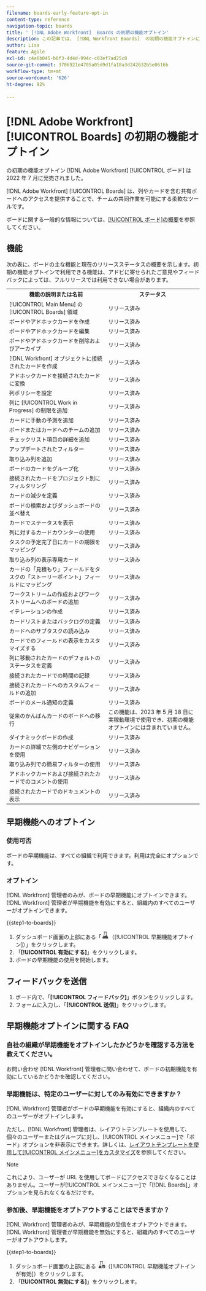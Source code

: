 ```yaml
---
filename: boards-early-feature-opt-in
content-type: reference
navigation-topic: boards
title: ' [!DNL Adobe Workfront]  Boards の初期の機能オプトイン'
description: この記事では、 [!DNL Workfront Boards]  の初期の機能オプトインについて説明します。
author: Lisa
feature: Agile
exl-id: c4a6b045-b0f3-4d4d-994c-c03ef7ad25c8
source-git-commit: 3706921e4705a05d9d1fa18a3d242632b5e0616b
workflow-type: tm+mt
source-wordcount: '626'
ht-degree: 92%

---
```


# [!DNL Adobe Workfront] [!UICONTROL Boards] の初期の機能オプトイン

の初期の機能オプトイン [!DNL Adobe Workfront] [!UICONTROL ボード] は 2022 年 7 月に発売されました。

[!DNL Adobe Workfront] [!UICONTROL Boards] は、列やカードを含む共有ボードへのアクセスを提供することで、チームの共同作業を可能にする柔軟なツールです。

ボードに関する一般的な情報については、[[!UICONTROL ボード]の概要](/help/quicksilver/agile/boards-overview.md)を参照してください。

## 機能

次の表に、ボードの主な機能と現在のリリースステータスの概要を示します。初期の機能オプトインで利用できる機能は、アドビに寄せられたご意見やフィードバックによっては、フルリリースでは利用できない場合があります。

<table style="table-layout:auto"> 
 <tbody> 
  <tr> 
   <th><strong>機能の説明または名前</strong></th>
   <th><strong>ステータス</strong></th> 
  </tr>
  <tr>
   <td>[!UICONTROL Main Menu] の [!UICONTROL Boards] 領域</td>
   <td>リリース済み</td>
  </tr>
    <tr>
   <td>ボードやアドホックカードを作成</td>
   <td>リリース済み</td>
  </tr>
  <tr>
   <td>ボードやアドホックカードを編集</td>
   <td>リリース済み</td>
  </tr>
  <tr>
   <td>ボードやアドホックカードを削除およびアーカイブ</td>
   <td>リリース済み</td>
  </tr>
  <tr>
   <td>[!DNL Workfront] オブジェクトに接続されたカードを作成</td>
   <td>リリース済み</td>
  </tr>
  <tr>
   <td>アドホックカードを接続されたカードに変換</td>
   <td>リリース済み</td>
  </tr>
  <tr>
   <td>列ポリシーを設定</td>
   <td>リリース済み</td>
  </tr>
  <tr>
   <td>列に [!UICONTROL Work in Progress] の制限を追加</td>
   <td>リリース済み</td>
  </tr>
  <tr>
   <td>カードに手動の予測を追加</td>
   <td>リリース済み</td>
  </tr>
  <tr>
   <td>ボードまたはカードへのチームの追加</td>
   <td>リリース済み</td>
  </tr>
  <tr>
   <td>チェックリスト項目の詳細を追加</td>
   <td>リリース済み</td>
  </tr>
  <tr>
   <td>アップデートされたフィルター</td>
   <td>リリース済み</td>
  </tr>
  <tr>
   <td>取り込み列を追加</td>
   <td>リリース済み</td>
  </tr>
  <tr>
   <td>ボードのカードをグループ化</td>
   <td>リリース済み</td>
  </tr>
  <tr>
   <td>接続されたカードをプロジェクト別にフィルタリング</td>
   <td>リリース済み</td>
  </tr>
  <tr>
   <td>カードの減少を定義</td>
   <td>リリース済み</td>
  </tr>
  <tr>
   <td>ボードの検索およびダッシュボードの並べ替え</td>
   <td>リリース済み</td>
  </tr>
  <tr>
   <td>カードでステータスを表示</td>
   <td>リリース済み</td>
  </tr>
  <tr>
   <td>列に対するカードカウンターの使用</td>
   <td>リリース済み</td>
  </tr>
  <tr>
   <td>タスクの予定完了日にカードの期限をマッピング</td>
   <td>リリース済み</td>
  </tr>
  <tr>
   <td>取り込み列の表示専用カード</td>
   <td>リリース済み</td>
  </tr>
  <tr>
   <td>カードの「見積もり」フィールドをタスクの「ストーリーポイント」フィールドにマッピング</td>
   <td>リリース済み</td>
  </tr>
  <tr>
   <td>ワークストリームの作成およびワークストリームへのボードの追加</td>
   <td>リリース済み</td>
  </tr>
  <tr>
   <td>イテレーションの作成</td>
   <td>リリース済み</td>
  </tr>
  <tr>
   <td>カードリストまたはバックログの定義</td>
   <td>リリース済み</td>
  </tr>
  <tr>
   <td>カードへのサブタスクの読み込み</td>
   <td>リリース済み</td>
  </tr>
  <tr>
   <td>カードでのフィールドの表示をカスタマイズする</td>
   <td>リリース済み</td>
  </tr>  
  <tr>
   <td>列に移動されたカードのデフォルトのステータスを定義</td>
   <td>リリース済み</td>
  </tr>
  <tr>
   <td>接続されたカードでの時間の記録</td>
   <td>リリース済み</td>
  </tr>
  <tr>
   <td>接続されたカードへのカスタムフィールドの追加</td>
   <td>リリース済み</td>
  </tr>
  <tr>
   <td>ボードのメール通知の定義</td>
   <td>リリース済み</td>
  </tr>
  <tr>
   <td>従来のかんばんカードのボードへの移行</td>
   <td>この機能は、2023 年 5 月 18 日に実稼動環境で使用でき、初期の機能オプトインには含まれていません。</td>
  </tr>
  <tr>
   <td>ダイナミックボードの作成</td>
   <td>リリース済み</td>
  </tr>
  <tr>
   <td>カードの詳細で左側のナビゲーションを使用</td>
   <td>リリース済み</td>
  </tr>
  <tr>
   <td>取り込み列での簡易フィルターの使用</td>
   <td>リリース済み</td>
  </tr>
  <tr>
   <td>アドホックカードおよび接続されたカードでのコメントの使用</td>
   <td>リリース済み</td>
  </tr>
  <tr>
   <td>接続されたカードでのドキュメントの表示</td>
   <td>リリース済み</td>
  </tr>
 </tbody>
</table>

## 早期機能へのオプトイン

### 使用可否

ボードの早期機能は、すべての組織で利用できます。利用は完全にオプションです。

### オプトイン

[!DNL Workfront] 管理者のみが、ボードの早期機能にオプトインできます。[!DNL Workfront] 管理者が早期機能を有効にすると、組織内のすべてのユーザーがオプトインできます。

{{step1-to-boards}}

1. ダッシュボード画面の上部にある「![早期機能オプトイン](assets/early-feature-opt-in-not-enabled.png)（[!UICONTROL 早期機能オプトイン]）」をクリックします。
1. 「**[!UICONTROL 有効にする]**」をクリックします。
1. ボードの早期機能の使用を開始します。

## フィードバックを送信

1. ボード内で、「**[!UICONTROL フィードバック]**」ボタンをクリックします。
1. フォームに入力し、「**[!UICONTROL 送信]**」をクリックします。

## 早期機能オプトインに関する FAQ

### 自社の組織が早期機能をオプトインしたかどうかを確認する方法を教えてください。

お問い合わせ [!DNL Workfront] 管理者に問い合わせて、ボードの初期機能を有効にしているかどうかを確認してください。

### 早期機能は、特定のユーザーに対してのみ有効にできますか？

[!DNL Workfront] 管理者がボードの早期機能を有効にすると、組織内のすべてのユーザーがオプトインします。

ただし、[!DNL Workfront] 管理者は、レイアウトテンプレートを使用して、個々のユーザーまたはグループに対し、[!UICONTROL  メインメニュー]で「ボード」オプションを非表示にできます。詳しくは、[レイアウトテンプレートを使用して[!UICONTROL メインメニュー]をカスタマイズ](/help/quicksilver/administration-and-setup/customize-workfront/use-layout-templates/customize-main-menu.md)を参照してください。

>[!NOTE]
>
>これにより、ユーザーが URL を使用してボードにアクセスできなくなることはありません。ユーザーが[!UICONTROL メインメニュー]で「[!DNL Boards]」オプションを見られなくなるだけです。

### 参加後、早期機能をオプトアウトすることはできますか？

[!DNL Workfront] 管理者のみが、早期機能の受信をオプトアウトできます。[!DNL Workfront] 管理者が早期機能を無効にすると、組織内のすべてのユーザーがオプトアウトします。

{{step1-to-boards}}

1. ダッシュボード画面の上部にある ![早期機能オプトインが有効](assets/early-feature-opt-in-enabled.png)（[!UICONTROL 早期機能オプトインが有効]）をクリックします。
1. 「**[!UICONTROL 無効にする]**」をクリックします。
